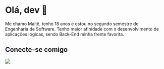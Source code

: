 # Olá, dev 👋

Me chamo Maitê, tenho 18 anos e estou no segundo semestre de Engenharia de Software. Tenho maior afinidade com o desenvolvimento de aplicações lógicas, sendo Back-End minha frente favorita. 


## Conecte-se comigo
 
<div> 
  <a href="https://www.linkedin.com/in/maite-savicius" target="_blank"><img src="https://img.shields.io/badge/-LinkedIn-%230077B5?style=for-the-badge&logo=linkedin&logoColor=white" target="_blank"></a> 
</div>
